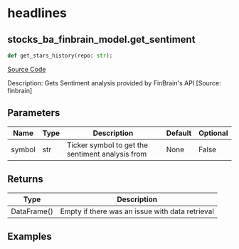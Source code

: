# headlines

## stocks_ba_finbrain_model.get_sentiment

```python
def get_stars_history(repo: str):
```
[Source Code](https://github.com/OpenBB-finance/OpenBBTerminal/tree/main/openbb_terminal/common/behavioural_analysis/finbrain_model.py#L14)

Description: Gets Sentiment analysis provided by FinBrain's API [Source: finbrain]

## Parameters

| Name | Type | Description | Default | Optional |
| ---- | ---- | ----------- | ------- | -------- |
| symbol | str | Ticker symbol to get the sentiment analysis from | None | False |

## Returns

| Type | Description |
| ---- | ----------- |
| DataFrame() | Empty if there was an issue with data retrieval |

## Examples

